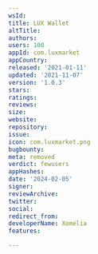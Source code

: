 ```yaml
---
wsId: 
title: LUX Wallet
altTitle: 
authors: 
users: 100
appId: com.luxmarket
appCountry: 
released: '2021-01-11'
updated: '2021-11-07'
version: '1.0.3'
stars: 
ratings: 
reviews: 
size: 
website: 
repository: 
issue: 
icon: com.luxmarket.png
bugbounty: 
meta: removed
verdict: fewusers
appHashes: 
date: '2024-02-05'
signer: 
reviewArchive: 
twitter: 
social: 
redirect_from: 
developerName: Xomelia
features: 

---
```


